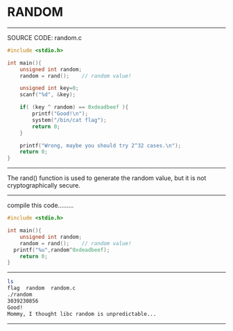 # RANDOM


----------------------

SOURCE CODE:
random.c
```c
#include <stdio.h>

int main(){
	unsigned int random;
	random = rand();	// random value!

	unsigned int key=0;
	scanf("%d", &key);

	if( (key ^ random) == 0xdeadbeef ){
		printf("Good!\n");
		system("/bin/cat flag");
		return 0;
	}

	printf("Wrong, maybe you should try 2^32 cases.\n");
	return 0;
}
```
---

The rand() function is used to generate the random value, but it is not cryptographically secure.

---

compile this code.........
```c
#include <stdio.h>

int main(){
	unsigned int random;
	random = rand();	// random value!
  printf("%u",random^0xdeadbeef);
	return 0;
}
```


---
```bash
ls
flag  random  random.c
./random
3039230856
Good!
Mommy, I thought libc random is unpredictable...

```
----------------------------------------------
